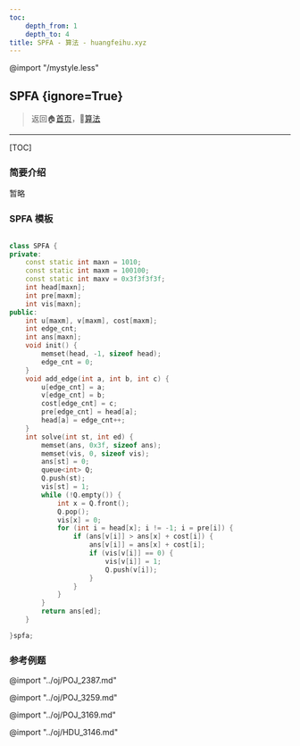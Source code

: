 ```yaml
---
toc:
    depth_from: 1
    depth_to: 4
title: SPFA - 算法 - huangfeihu.xyz
---
```

@import "/mystyle.less"

## SPFA {ignore=True}

> 返回:house:[首页](../../index.html)，:rocket:[算法](../index.html)

---
[TOC]

### 简要介绍
暂略

### SPFA 模板
```cpp

class SPFA {
private:
    const static int maxn = 1010;
    const static int maxm = 100100;
    const static int maxv = 0x3f3f3f3f;
    int head[maxn];
    int pre[maxm];
    int vis[maxn];
public:
    int u[maxm], v[maxm], cost[maxm];
    int edge_cnt;
    int ans[maxn];
    void init() {
        memset(head, -1, sizeof head);
        edge_cnt = 0;
    }
    void add_edge(int a, int b, int c) {
        u[edge_cnt] = a;
        v[edge_cnt] = b;
        cost[edge_cnt] = c;
        pre[edge_cnt] = head[a];
        head[a] = edge_cnt++;
    }
    int solve(int st, int ed) {
        memset(ans, 0x3f, sizeof ans);
        memset(vis, 0, sizeof vis);
        ans[st] = 0;
        queue<int> Q;
        Q.push(st);
        vis[st] = 1;
        while (!Q.empty()) {
            int x = Q.front();
            Q.pop();
            vis[x] = 0;
            for (int i = head[x]; i != -1; i = pre[i]) {
                if (ans[v[i]] > ans[x] + cost[i]) {
                    ans[v[i]] = ans[x] + cost[i];
                    if (vis[v[i]] == 0) {
                        vis[v[i]] = 1;
                        Q.push(v[i]);
                    }
                }
            }
        }
        return ans[ed];
    }

}spfa;
```

### 参考例题

@import "../oj/POJ_2387.md"

@import "../oj/POJ_3259.md"

@import "../oj/POJ_3169.md"

@import "../oj/HDU_3146.md"